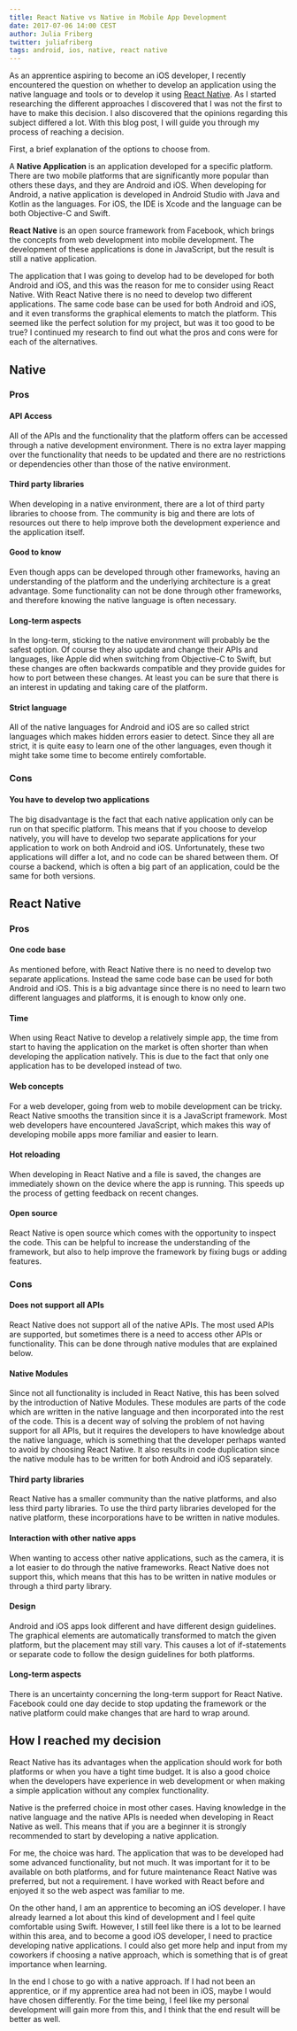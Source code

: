 ```yaml
---
title: React Native vs Native in Mobile App Development
date: 2017-07-06 14:00 CEST
author: Julia Friberg
twitter: juliafriberg
tags: android, ios, native, react native
---
```


As an apprentice aspiring to become an iOS developer, I recently encountered the question on whether to develop an application using the native language and tools or to develop it using [React Native][reactnative]. As I started researching the different approaches I discovered that I was not the first to have to make this decision. I also discovered that the opinions regarding this subject differed a lot. With this blog post, I will guide you through my process of reaching a decision.

First, a brief explanation of the options to choose from. 

A **Native Application** is an application developed for a specific platform. There are two mobile platforms that are significantly more popular than others these days, and they are Android and iOS. When developing for Android, a native application is developed in Android Studio with Java and Kotlin as the languages. For iOS, the IDE is Xcode and the language can be both Objective-C and Swift. 

**React Native** is an open source framework from Facebook, which brings the concepts from web development into mobile development. The development of these applications is done in JavaScript, but the result is still a native application. 

The application that I was going to develop had to be developed for both Android and iOS, and this was the reason for me to consider using React Native. With React Native there is no need to develop two different applications. The same code base can be used for both Android and iOS,  and it even transforms the graphical elements to match the platform. This seemed like the perfect solution for my project, but was it too good to be true? I continued my research to find out what the pros and cons were for each of the alternatives.

[reactnative]: https://facebook.github.io/react-native/

## Native

### Pros

#### API Access
All of the APIs and the functionality that the platform offers can be accessed through a native development environment. There is no extra layer mapping over the functionality that needs to be updated and there are no restrictions or dependencies other than those of the native environment. 

#### Third party libraries
When developing in a native environment, there are a lot of third party libraries to choose from. The community is big and there are lots of resources out there to help improve both the development experience and the application itself.

#### Good to know
Even though apps can be developed through other frameworks, having an understanding of the platform and the underlying architecture is a great advantage. Some functionality can not be done through other frameworks, and therefore knowing the native language is often necessary.

#### Long-term aspects
In the long-term, sticking to the native environment will probably be the safest option. Of course they also update and change their APIs and languages, like Apple did when switching from Objective-C to Swift, but these changes are often backwards compatible and they provide guides for how to port between these changes. At least you can be sure that there is an interest in updating and taking care of the platform. 

#### Strict language
All of the native languages for Android and iOS are so called strict languages which makes hidden errors easier to detect. Since they all are strict, it is quite easy to learn one of the other languages, even though it might take some time to become entirely comfortable.

### Cons

#### You have to develop two applications
The big disadvantage is the fact that each native application only can be run on that specific platform. This means that if you choose to develop natively, you will have to develop two separate applications for your application to work on both Android and iOS. Unfortunately, these two applications will differ a lot, and no code can be shared between them. Of course a backend, which is often a big part of an application, could be the same for both versions.

## React Native
### Pros

#### One code base
As mentioned before, with React Native there is no need to develop two separate applications. Instead the same code base can be used for both Android and iOS. This is a big advantage since there is no need to learn two different languages and platforms, it is enough to know only one.

#### Time
When using React Native to develop a relatively simple app, the time from start to having the application on the market is often shorter than when developing the application natively. This is due to the fact that only one application has to be developed instead of two.

#### Web concepts
For a web developer, going from web to mobile development can be tricky. React Native smooths the transition since it is a JavaScript framework. Most web developers have encountered JavaScript, which makes this way of developing mobile apps more familiar and easier to learn. 

#### Hot reloading
When developing in React Native and a file is saved, the changes are immediately shown on the device where the app is running. This speeds up the process of getting feedback on recent changes.

#### Open source
React Native is open source which comes with the opportunity to inspect the code. This can be helpful to increase the understanding of the framework, but also to help improve the framework by fixing bugs or adding features.

### Cons

#### Does not support all APIs
React Native does not support all of the native APIs. The most used APIs are supported, but sometimes there is a need to access other APIs or functionality. This can be done through native modules that are explained below.

#### Native Modules
Since not all functionality is included in React Native, this has been solved by the introduction of Native Modules. These modules are parts of the code which are written in the native language and then incorporated into the rest of the code. This is a decent way of solving the problem of not having support for all APIs, but it requires the developers to have knowledge about the native language, which is something that the developer perhaps wanted to avoid by choosing React Native. It also results in code duplication since the native module has to be written for both Android and iOS separately. 

#### Third party libraries
React Native has a smaller community than the native platforms, and also less third party libraries. To use the third party libraries developed for the native platform, these incorporations have to be written in native modules.

#### Interaction with other native apps
When wanting to access other native applications, such as the camera, it is a lot easier to do through the native frameworks. React Native does not support this, which means that this has to be written in native modules or through a third party library. 

#### Design
Android and iOS apps look different and have different design guidelines. The graphical elements are automatically transformed to match the given platform, but the placement may still vary. This causes a lot of if-statements or separate code to follow the design guidelines for both platforms.

#### Long-term aspects
There is an uncertainty concerning the long-term support for React Native. Facebook could one day decide to stop updating the framework or the native platform could make changes that are hard to wrap around. 

## How I reached my decision
React Native has its advantages when the application should work for both platforms or when you have a tight time budget. It is also a good choice when the developers have experience in web development or when making a simple application without any complex functionality.

Native is the preferred choice in most other cases. Having knowledge in the native language and the native APIs is needed when developing in React Native as well. This means that if you are a beginner it is strongly recommended to start by developing a native application. 

For me, the choice was hard. The application that was to be developed had some advanced functionality, but not much. It was important for it to be available on both platforms, and for future maintenance React Native was preferred, but not a requirement. I have worked with React before and enjoyed it so the web aspect was familiar to me. 

On the other hand, I am an apprentice to becoming an iOS developer. I have already learned a lot about this kind of development and I feel quite comfortable using Swift. However, I still feel like there is a lot to be learned within this area, and to become a good iOS developer, I need to practice developing native applications. I could also get more help and input from my coworkers if choosing a native approach, which is something that is of great importance when learning. 

In the end I chose to go with a native approach. If I had not been an apprentice, or if my apprentice area had not been in iOS, maybe I would have chosen differently. For the time being, I feel like my personal development will gain more from this, and I think that the end result will be better as well. 
